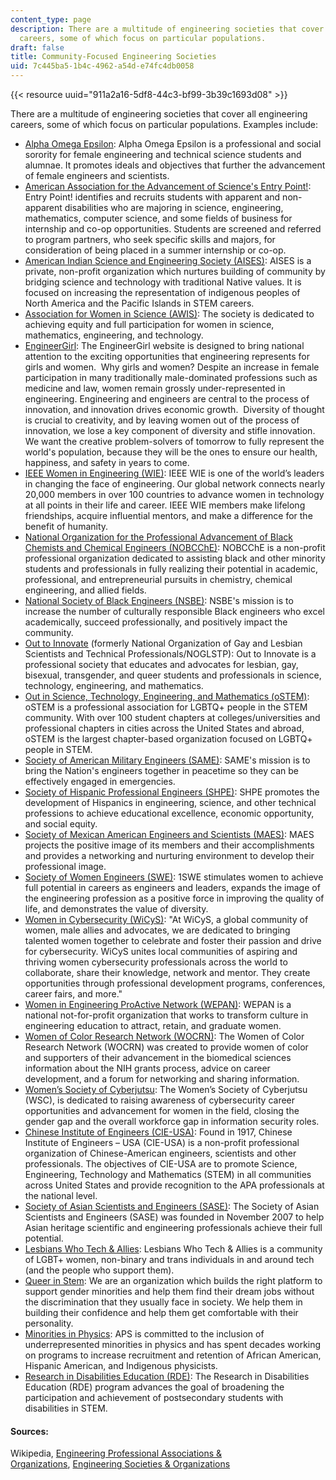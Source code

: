 ```yaml
---
content_type: page
description: There are a multitude of engineering societies that cover all engineering
  careers, some of which focus on particular populations.
draft: false
title: Community-Focused Engineering Societies
uid: 7c445ba5-1b4c-4962-a54d-e74fc4db0058
---
```

{{< resource uuid="911a2a16-5df8-44c3-bf99-3b39c1693d08" >}}

There are a multitude of engineering societies that cover all engineering careers, some of which focus on particular populations. Examples include:

- [Alpha Omega Epsilon](http://www.alphaomegaepsilon.org/): Alpha Omega Epsilon is a professional and social sorority for female engineering and technical science students and alumnae. It promotes ideals and objectives that further the advancement of female engineers and scientists.
- [American Association for the Advancement of Science's Entry Point!](https://www.aaas.org/program/entrypoint): Entry Point! identifies and recruits students with apparent and non-apparent disabilities who are majoring in science, engineering, mathematics, computer science, and some fields of business for internship and co-op opportunities. Students are screened and referred to program partners, who seek specific skills and majors, for consideration of being placed in a summer internship or co-op.
- [American Indian Science and Engineering Society (AISES)](http://www.aises.org/): AISES is a private, non-profit organization which nurtures building of community by bridging science and technology with traditional Native values. It is focused on increasing the representation of indigenous peoples of North America and the Pacific Islands in STEM careers.
- [Association for Women in Science (AWIS)](http://www.awis.org/): The society is dedicated to achieving equity and full participation for women in science, mathematics, engineering, and technology.
- [EngineerGirl](https://www.engineergirl.org/): The EngineerGirl website is designed to bring national attention to the exciting opportunities that engineering represents for girls and women.  Why girls and women? Despite an increase in female participation in many traditionally male-dominated professions such as medicine and law, women remain grossly under-represented in engineering. Engineering and engineers are central to the process of innovation, and innovation drives economic growth.  Diversity of thought is crucial to creativity, and by leaving women out of the process of innovation, we lose a key component of diversity and stifle innovation. We want the creative problem-solvers of tomorrow to fully represent the world's population, because they will be the ones to ensure our health, happiness, and safety in years to come.
- [IEEE Women in Engineering (WIE)](https://wie.ieee.org/): IEEE WIE is one of the world’s leaders in changing the face of engineering. Our global network connects nearly 20,000 members in over 100 countries to advance women in technology at all points in their life and career. IEEE WIE members make lifelong friendships, acquire influential mentors, and make a difference for the benefit of humanity.
- [National Organization for the Professional Advancement of Black Chemists and Chemical Engineers (NOBCChE)](http://www.nobcche.org/): NOBCChE is a non-profit professional organization dedicated to assisting black and other minority students and professionals in fully realizing their potential in academic, professional, and entrepreneurial pursuits in chemistry, chemical engineering, and allied fields.
- [National Society of Black Engineers (NSBE)](http://www.nsbe.org/): NSBE's mission is to increase the number of culturally responsible Black engineers who excel academically, succeed professionally, and positively impact the community.
- [Out to Innovate](https://www.noglstp.org/) (formerly National Organization of Gay and Lesbian Scientists and Technical Professionals/NOGLSTP): Out to Innovate is a professional society that educates and advocates for lesbian, gay, bisexual, transgender, and queer students and professionals in science, technology, engineering, and mathematics.
- [Out in Science, Technology, Engineering, and Mathematics (oSTEM)](https://www.ostem.org/): oSTEM is a professional association for LGBTQ+ people in the STEM community. With over 100 student chapters at colleges/universities and professional chapters in cities across the United States and abroad, oSTEM is the largest chapter-based organization focused on LGBTQ+ people in STEM.
- [Society of American Military Engineers (SAME)](http://www.same.org/): SAME's mission is to bring the Nation's engineers together in peacetime so they can be effectively engaged in emergencies.
- [Society of Hispanic Professional Engineers (SHPE)](http://www.shpe.org/): SHPE promotes the development of Hispanics in engineering, science, and other technical professions to achieve educational excellence, economic opportunity, and social equity.
- [Society of Mexican American Engineers and Scientists (MAES)](http://www.maes-natl.org/): MAES projects the positive image of its members and their accomplishments and provides a networking and nurturing environment to develop their professional image.
- [Society of Women Engineers (SWE)](http://www.swe.org/): 1SWE stimulates women to achieve full potential in careers as engineers and leaders, expands the image of the engineering profession as a positive force in improving the quality of life, and demonstrates the value of diversity.
- [Women in Cybersecurity (WiCyS)](https://www.wicys.org/): "At WiCyS, a global community of women, male allies and advocates, we are dedicated to bringing talented women together to celebrate and foster their passion and drive for cybersecurity. WiCyS unites local communities of aspiring and thriving women cybersecurity professionals across the world to collaborate, share their knowledge, network and mentor. They create opportunities through professional development programs, conferences, career fairs, and more."
- [Women in Engineering ProActive Network (WEPAN)](http://www.wepan.org/): WEPAN is a national not-for-profit organization that works to transform culture in engineering education to attract, retain, and graduate women.
- [Women of Color Research Network (WOCRN)](https://womeninscience.nih.gov/women-science/women-color-research-network-wocrn): The Women of Color Research Network (WOCRN) was created to provide women of color and supporters of their advancement in the biomedical sciences information about the NIH grants process, advice on career development, and a forum for networking and sharing information.
- [Women’s Society of Cyberjutsu](https://womenscyberjutsu.org/): The Women’s Society of Cyberjutsu (WSC), is dedicated to raising awareness of cybersecurity career opportunities and advancement for women in the field, closing the gender gap and the overall workforce gap in information security roles.
- [Chinese Institute of Engineers (CIE-USA)](http://www.cie-usa.org/): Found in 1917, Chinese Institute of Engineers – USA (CIE-USA) is a non-profit professional organization of Chinese-American engineers, scientists and other professionals. The objectives of CIE-USA are to promote Science, Engineering, Technology and Mathematics (STEM) in all communities across United States and provide recognition to the APA professionals at the national level.
- [Society of Asian Scientists and Engineers (SASE)](http://www.saseconnect.org/): The Society of Asian Scientists and Engineers (SASE) was founded in November 2007 to help Asian heritage scientific and engineering professionals achieve their full potential.
- [Lesbians Who Tech & Allies](https://lesbianswhotech.org/): Lesbians Who Tech & Allies is a community of LGBT+ women, non-binary and trans individuals in and around tech (and the people who support them).
- [Queer in Stem](http://www.queerstem.org/): We are an organization which builds the right platform to support gender minorities and help them find their dream jobs without the discrimination that they usually face in society. We help them in building their confidence and help them get comfortable with their personality.
- [Minorities in Physics](http://www.aps.org/programs/minorities/): APS is committed to the inclusion of underrepresented minorities in physics and has spent decades working on programs to increase recruitment and retention of African American, Hispanic American, and Indigenous physicists.
- [Research in Disabilities Education (RDE)](https://www.nsf.gov/funding/pgm_summ.jsp?pims_id=5482): The Research in Disabilities Education (RDE) program advances the goal of broadening the participation and achievement of postsecondary students with disabilities in STEM.

#### **Sources:**

Wikipedia, [Engineering Professional Associations & Organizations](https://jobstars.com/engineering-professional-associations-organizations/), [Engineering Societies & Organizations](https://www.loc.gov/rr/scitech/SciRefGuides/eng-organizations.html)